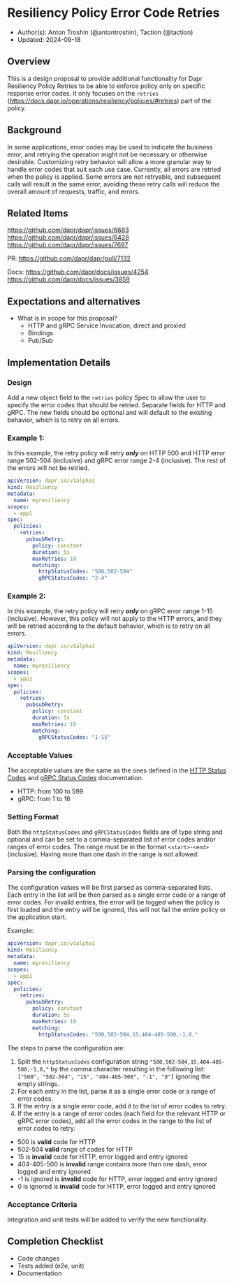 # Resiliency Policy Error Code Retries

* Author(s): Anton Troshin (@antontroshin), Taction (@taction)
* Updated: 2024-09-18

## Overview

This is a design proposal to provide additional functionality for Dapr Resiliency Policy Retries to be able to enforce policy only on specific response error codes.
It only focuses on the `retries` (https://docs.dapr.io/operations/resiliency/policies/#retries) part of the policy.

## Background

In some applications, error codes may be used to indicate the business error, and retrying the operation might not be necessary or otherwise desirable.
Customizing retry behavior will allow a more granular way to handle error codes that suit each use case.
Currently, all errors are retried when the policy is applied.
Some errors are not retryable, and subsequent calls will result in the same error, avoiding these retry calls will reduce the overall amount of requests, traffic, and errors.

## Related Items

https://github.com/dapr/dapr/issues/6683
https://github.com/dapr/dapr/issues/6428
https://github.com/dapr/dapr/issues/7697

PR:
https://github.com/dapr/dapr/pull/7132

Docs:
https://github.com/dapr/docs/issues/4254
https://github.com/dapr/docs/issues/3859

## Expectations and alternatives

* What is in scope for this proposal?
  - HTTP and gRPC Service Invocation, direct and proxied
  - Bindings
  - Pub/Sub

## Implementation Details

### Design

Add a new object field to the `retries` policy Spec to allow the user to specify the error codes that should be retried.
Separate fields for HTTP and gRPC. The new fields should be optional and will default to the existing behavior, which is to retry on all errors.

### Example 1:
In this example, the retry policy will retry **_only_** on HTTP 500 and HTTP error range 502-504 (inclusive) and gRPC error range 2-4 (inclusive).
The rest of the errors will not be retried.

```yaml
apiVersion: dapr.io/v1alpha1
kind: Resiliency
metadata:
  name: myresiliency
scopes:
  - app1
spec:
  policies:
    retries:
      pubsubRetry:
        policy: constant
        duration: 5s
        maxRetries: 10
        matching:
          httpStatusCodes: "500,502-504"
          gRPCStatusCodes: "2-4"
```

### Example 2:
In this example, the retry policy will retry **_only_** on gRPC error range 1-15 (inclusive).
However, this policy will not apply to the HTTP errors, and they will be retried according to the default behavior, which is to retry on all errors.

```yaml
apiVersion: dapr.io/v1alpha1
kind: Resiliency
metadata:
  name: myresiliency
scopes:
  - app1
spec:
  policies:
    retries:
      pubsubRetry:
        policy: constant
        duration: 5s
        maxRetries: 10
        matching:
          gRPCStatusCodes: "1-15"
```

### Acceptable Values
The acceptable values are the same as the ones defined in the [HTTP Status Codes](https://developer.mozilla.org/en-US/docs/Web/HTTP/Status) and [gRPC Status Codes](https://grpc.io/docs/guides/status-codes/) documentation.

- HTTP: from 100 to 599
- gRPC: from 1 to 16

### Setting Format
Both the `httpStatusCodes` and `gRPCStatusCodes` fields are of type string and optional and can be set to a comma-separated list of error codes and/or ranges of error codes.
The range must be in the format `<start>-<end>` (inclusive). Having more than one dash in the range is not allowed.

### Parsing the configuration

The configuration values will be first parsed as comma-separated lists.
Each entry in the list will be then parsed as a single error code or a range of error codes.
For invalid entries, the error will be logged when the policy is first loaded and the entry will be ignored, this will not fail the entire policy or the application start.

Example:

```yaml
apiVersion: dapr.io/v1alpha1
kind: Resiliency
metadata:
  name: myresiliency
scopes:
  - app1
spec:
  policies:
    retries:
      pubsubRetry:
        policy: constant
        duration: 5s
        maxRetries: 10
        matching:
          httpStatusCodes: "500,502-504,15,404-405-500,-1,0,"
```
The steps to parse the configuration are:
1. Split the `httpStatusCodes` configuration string `"500,502-504,15,404-405-500,-1,0,"` by the comma character resulting in the following list: `["500", "502-504", "15", "404-405-500", "-1", "0"]` ignoring the empty strings.
2. For each entry in the list, parse it as a single error code or a range of error codes.
3. If the entry is a single error code, add it to the list of error codes to retry.
4. If the entry is a range of error codes (each field for the relevant HTTP or gRPC error codes), add all the error codes in the range to the list of error codes to retry.
- 500 is **valid** code for HTTP
- 502-504 **valid** range of codes for HTTP
- 15 is **invalid** code for HTTP, error logged and entry ignored
- 404-405-500 is **invalid** range contains more than one dash, error logged and entry ignored
- -1 is ignored is **invalid** code for HTTP, error logged and entry ignored
- 0 is ignored is **invalid** code for HTTP, error logged and entry ignored

### Acceptance Criteria

Integration and unit tests will be added to verify the new functionality.

## Completion Checklist

* Code changes
* Tests added (e2e, unit)
* Documentation
